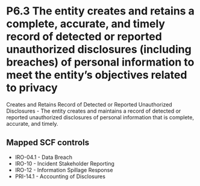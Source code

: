 # P6.3 The entity creates and retains a complete, accurate, and timely record of detected or reported unauthorized disclosures (including breaches) of personal information to meet the entity’s objectives related to privacy
Creates and Retains Record of Detected or Reported Unauthorized Disclosures - The entity creates and maintains a record of detected or reported unauthorized disclosures of personal information that is complete, accurate, and timely.
## Mapped SCF controls
- IRO-04.1 - Data Breach
- IRO-10 - Incident Stakeholder Reporting
- IRO-12 - Information Spillage Response
- PRI-14.1 - Accounting of Disclosures